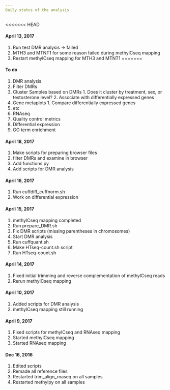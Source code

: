 ```yaml
---
Daily status of the analysis
---
```

<<<<<<< HEAD
#### April 13, 2017
1. Run test DMR analysis -> failed
2. MTH3 and MTNT1 for some reason failed during methylCseq mapping
3. Restart methylCseq mapping for MTH3 and MTNT1
=======
#### To do
1. DMR analysis
  1. Filter DMRs
  2. Cluster Samples based on DMRs
    1. Does it cluster by treatment, sex, or testosterone level?
    2. Associate with differentially expressed genes
  3. Gene metaplots
    1. Compare differentially expressed genes
  4. etc
2. RNAseq
  1. Quality control metrics
  2. Differential expression
  3. GO term enrichment

#### April 18, 2017
1. Make scripts for preparing browser files
2. filter DMRs and examine in browser
3. Add functions.py
4. Add scripts for DMR analysis

#### April 16, 2017
1. Run cuffdiff_cuffnorm.sh
2. Work on differential expression

#### April 15, 2017
1. methylCseq mapping completed
2. Run prepare_DMR.sh
3. Fix DMR scripts (missing parentheses in chromosomes)
4. Start DMR analysis
5. Run cuffquant.sh
6. Make HTseq-count.sh script
7. Run HTseq-count.sh

#### April 14, 2017
1. Fixed initial trimming and reverse complementation of methylCseq reads
2. Rerun methylCseq mapping

#### April 10, 2017
1. Added scripts for DMR analysis
2. methylCseq mapping still running

#### April 9, 2017
1. Fixed scripts for methylCseq and RNAseq mapping
2. Started methylCseq mapping
3. Started RNAseq mapping

#### Dec 16, 2016
1. Edited scripts
2. Remade all reference files
3. Restarted trim_align_rnaseq on all samples
4. Restarted methylpy on all samples
